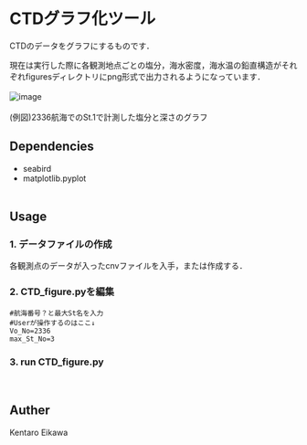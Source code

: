 # CTDグラフ化ツール

CTDのデータをグラフにするものです．<br>

現在は実行した際に各観測地点ごとの塩分，海水密度，海水温の鉛直構造がそれぞれfiguresディレクトリにpng形式で出力されるようになっています．
<br><br>
![image](https://github.com/user-attachments/assets/656f74ef-b779-4ee7-adc7-66a92cd8f8ab)
<br><br>
(例図)2336航海でのSt.1で計測した塩分と深さのグラフ<br>

## Dependencies
+ seabird
+ matplotlib.pyplot
<br><br>

## Usage

### 1. データファイルの作成
各観測点のデータが入ったcnvファイルを入手，または作成する．
<br>

### 2. CTD_figure.pyを編集


```
#航海番号？と最大St名を入力
#Userが操作するのはここ↓
Vo_No=2336
max_St_No=3
```

### 3. run CTD_figure.py
<br>

## Auther
Kentaro Eikawa


